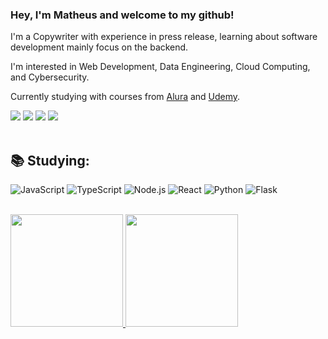 ### Hey, I'm Matheus and welcome to my github!

I'm a Copywriter with experience in press release, learning about software development mainly focus on the backend.

I'm interested in Web Development, Data Engineering, Cloud Computing, and Cybersecurity.

Currently studying with courses from [Alura](https://www.alura.com.br) and [Udemy](http://www.udemy.com).

<div>
<a href="https://www.linkedin.com/in/matheus-vargas-013055215/" target="_blank"><img src="https://img.shields.io/badge/-LinkedIn-%230077B5.svg?style=for-the-badge&logo=Linkedin&logoColor=white&" target="_blank"></a>
<a href="https://instagram.com/eu_matheusvargas" target="_blank"><img src="https://img.shields.io/badge/-Instagram-%23E4405F?style=for-the-badge&logo=instagram&logoColor=white" target="_blank"></a>
<a href = "mailto:matheusvargas042@gmail.com"><img src="https://img.shields.io/badge/Gmail-D14836?style=for-the-badge&logo=gmail&logoColor=white" target="_blank"></a>
<a href="https://twitter.com/_matheusva" target="_blank"><img src="https://img.shields.io/badge/-Twitter-%231DA1F2.svg?style=for-the-badge&logo=twitter&logoColor=white" target="_blank"></a>
</div>

<br>

## :books: Studying:

![JavaScript](https://img.shields.io/badge/-JavaScript-%23323330?style=for-the-badge&logo=javascript)
![TypeScript](https://img.shields.io/badge/TypeScript-007ACC?style=for-the-badge&logo=typescript&logoColor=white)
![Node.js](https://img.shields.io/badge/Node.js-339933?style=for-the-badge&logo=nodedotjs&logoColor=white)
![React](https://img.shields.io/badge/React-20232A?style=for-the-badge&logo=react&logoColor=61DAFB)
![Python](https://img.shields.io/badge/Python-FFD43B?style=for-the-badge&logo=python&logoColor=blue)
![Flask](https://img.shields.io/badge/Flask-000000?style=for-the-badge&logo=flask&logoColor=white)

          
<br>

<div>
<a href="https://github.com/mattheusva">
<img height="180em" src="https://github-readme-stats.vercel.app/api/top-langs/?username=mattheusva&layout=compact&langs_count=7&theme=dracula"/>
<img height="180em" src="https://github-readme-stats.vercel.app/api?username=mattheusva&show_icons=true&theme=dracula&include_all_commits=true&count_private=true"/>
</div>
